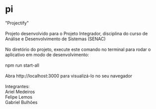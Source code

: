 # pi
"Projectify" <br>
<br>
Projeto desenvolvido para o Projeto Integrador, disciplina do curso de Análise e Desenvolvimento de Sistemas (SENAC) <br>
<br>
No diretório do projeto, execute este comando no terminal para rodar o aplicativo em modo de desenvolvimento:<br>
<br>
npm run start-all <br>
<br>
Abra http://localhost:3000 para visualizá-lo no seu navegador <br>
<br>
Integrantes: <br>
Ariel Medeiros <br>
Felipe Lemos <br>
Gabriel Bulhões <br>
